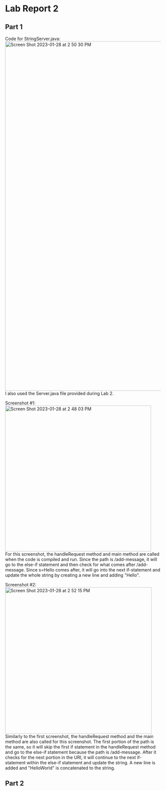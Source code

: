 # Lab Report 2
## Part 1
Code for StringServer.java:  
<img width="1131" alt="Screen Shot 2023-01-28 at 2 50 30 PM" src="https://user-images.githubusercontent.com/110351703/215294685-679ab985-b608-4660-a101-e4750206e016.png">
I also used the Server.java file provided during Lab 2.  

Screenshot #1:  
<img width="472" alt="Screen Shot 2023-01-28 at 2 48 03 PM" src="https://user-images.githubusercontent.com/110351703/215294711-5489aaf8-9329-4658-b2ba-42edd7b5961d.png">  
For this screenshot, the handleRequest method and main method are called when the code is compiled and run.
Since the path is /add-message, it will go to the else-if statement and then check for what comes after /add-message.
Since s=Hello comes after, it will go into the next if-statement and update the whole string by creating a new line and adding "Hello". 

Screenshot #2:  
<img width="474" alt="Screen Shot 2023-01-28 at 2 52 15 PM" src="https://user-images.githubusercontent.com/110351703/215294728-867b6ae6-7c33-49be-9dbe-f2148154424f.png">  
Similarly to the first screenshot, the handleRequest method and the main method are also called for this screenshot.
The first portion of the path is the same, so it will skip the first if statement in the handleRequest method and go to the else-if statement because the
path is /add-message. After it checks for the next portion in the URI, it will continue to the next if-statement within the else-if statement and update the string.
A new line is added and "HelloWorld" is concatenated to the string.  
## Part 2 
